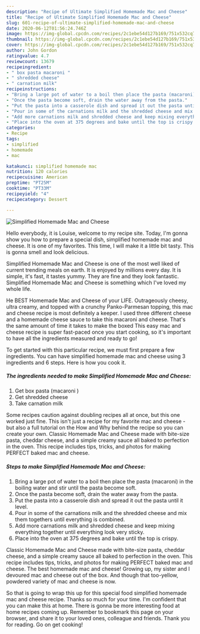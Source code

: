 ```yaml
---
description: "Recipe of Ultimate Simplified Homemade Mac and Cheese"
title: "Recipe of Ultimate Simplified Homemade Mac and Cheese"
slug: 601-recipe-of-ultimate-simplified-homemade-mac-and-cheese
date: 2020-06-12T01:56:24.746Z
image: https://img-global.cpcdn.com/recipes/2c1ebe54d127b169/751x532cq70/simplified-homemade-mac-and-cheese-recipe-main-photo.jpg
thumbnail: https://img-global.cpcdn.com/recipes/2c1ebe54d127b169/751x532cq70/simplified-homemade-mac-and-cheese-recipe-main-photo.jpg
cover: https://img-global.cpcdn.com/recipes/2c1ebe54d127b169/751x532cq70/simplified-homemade-mac-and-cheese-recipe-main-photo.jpg
author: John Gordon
ratingvalue: 4.7
reviewcount: 13679
recipeingredient:
- " box pasta macaroni "
- " shredded cheese"
- " carnation milk"
recipeinstructions:
- "Bring a large pot of water to a boil then place the pasta (macaroni) in the boiling water and stir until the pasta become soft."
- "Once the pasta become soft, drain the water away from the pasta."
- "Put the pasta into a casserole dish and spread it out the pasta until it level."
- "Pour in some of the carnations milk and the shredded cheese and mix them togethers until everything is combined."
- "Add more carnations milk and shredded cheese and keep mixing everything together until everything look very sticky."
- "Place into the oven at 375 degrees and bake until the top is crispy."
categories:
- Recipe
tags:
- simplified
- homemade
- mac

katakunci: simplified homemade mac 
nutrition: 120 calories
recipecuisine: American
preptime: "PT25M"
cooktime: "PT33M"
recipeyield: "4"
recipecategory: Dessert

---
```



![Simplified Homemade Mac and Cheese](https://img-global.cpcdn.com/recipes/2c1ebe54d127b169/751x532cq70/simplified-homemade-mac-and-cheese-recipe-main-photo.jpg)

Hello everybody, it is Louise, welcome to my recipe site. Today, I'm gonna show you how to prepare a special dish, simplified homemade mac and cheese. It is one of my favorites. This time, I will make it a little bit tasty. This is gonna smell and look delicious.

Simplified Homemade Mac and Cheese is one of the most well liked of current trending meals on earth. It is enjoyed by millions every day. It is simple, it's fast, it tastes yummy. They are fine and they look fantastic. Simplified Homemade Mac and Cheese is something which I've loved my whole life.

He BEST Homemade Mac and Cheese of your LIFE. Outrageously cheesy, ultra creamy, and topped with a crunchy Panko-Parmesan topping, this mac and cheese recipe is most definitely a keeper. I used three different cheese and a homemade cheese sauce to take this macaroni and cheese. That&#39;s the same amount of time it takes to make the boxed This easy mac and cheese recipe is super fast-paced once you start cooking, so it&#39;s important to have all the ingredients measured and ready to go!


To get started with this particular recipe, we must first prepare a few ingredients. You can have simplified homemade mac and cheese using 3 ingredients and 6 steps. Here is how you cook it.

<!--inarticleads1-->

##### The ingredients needed to make Simplified Homemade Mac and Cheese:

1. Get  box pasta (macaroni )
1. Get  shredded cheese
1. Take  carnation milk


Some recipes caution against doubling recipes all at once, but this one worked just fine. This isn&#39;t just a recipe for my favorite mac and cheese - but also a full tutorial on the How and Why behind the recipe so you can create your own. Classic Homemade Mac and Cheese made with bite-size pasta, cheddar cheese, and a simple creamy sauce all baked to perfection in the oven. This recipe includes tips, tricks, and photos for making PERFECT baked mac and cheese. 

<!--inarticleads2-->

##### Steps to make Simplified Homemade Mac and Cheese:

1. Bring a large pot of water to a boil then place the pasta (macaroni) in the boiling water and stir until the pasta become soft.
1. Once the pasta become soft, drain the water away from the pasta.
1. Put the pasta into a casserole dish and spread it out the pasta until it level.
1. Pour in some of the carnations milk and the shredded cheese and mix them togethers until everything is combined.
1. Add more carnations milk and shredded cheese and keep mixing everything together until everything look very sticky.
1. Place into the oven at 375 degrees and bake until the top is crispy.


Classic Homemade Mac and Cheese made with bite-size pasta, cheddar cheese, and a simple creamy sauce all baked to perfection in the oven. This recipe includes tips, tricks, and photos for making PERFECT baked mac and cheese. The best homemade mac and cheese! Growing up, my sister and I devoured mac and cheese out of the box. And though that too-yellow, powdered variety of mac and cheese is now. 

So that is going to wrap this up for this special food simplified homemade mac and cheese recipe. Thanks so much for your time. I'm confident that you can make this at home. There is gonna be more interesting food at home recipes coming up. Remember to bookmark this page on your browser, and share it to your loved ones, colleague and friends. Thank you for reading. Go on get cooking!
